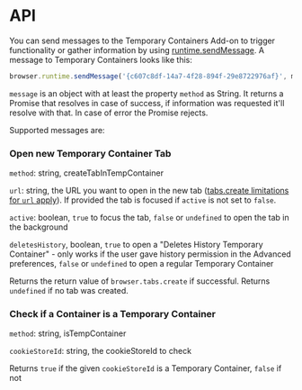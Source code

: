 # API

You can send messages to the Temporary Containers Add-on to trigger functionality or gather information by using [runtime.sendMessage](https://developer.mozilla.org/en-US/Add-ons/WebExtensions/API/runtime/sendMessage). A message to Temporary Containers looks like this:

```js
browser.runtime.sendMessage('{c607c8df-14a7-4f28-894f-29e8722976af}', message);
```

`message` is an object with at least the property `method` as String. It returns a Promise that resolves in case of success, if information was requested it'll resolve with that. In case of error the Promise rejects.


Supported messages are:

### Open new Temporary Container Tab

`method`: string, createTabInTempContainer

`url`: string, the URL you want to open in the new tab ([tabs.create limitations for `url` apply](https://developer.mozilla.org/en-US/Add-ons/WebExtensions/API/tabs/create)). If provided the tab is focused if `active` is not set to `false`.

`active`: boolean, `true` to focus the tab, `false` or `undefined` to open the tab in the background

`deletesHistory`, boolean, `true` to open a "Deletes History Temporary Container" - only works if the user gave history permission in the Advanced preferences, `false` or `undefined` to open a regular Temporary Container

Returns the return value of `browser.tabs.create` if successful. Returns `undefined` if no tab was created.


### Check if a Container is a Temporary Container

`method`: string, isTempContainer

`cookieStoreId`: string, the cookieStoreId to check

Returns `true` if the given `cookieStoreId` is a Temporary Container, `false` if not